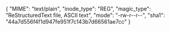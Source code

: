 {
  "MIME": "text/plain",
  "inode_type": "REG",
  "magic_type": "ReStructuredText file, ASCII text",
  "mode": "-rw-r--r--",
  "sha1": "44a7d556f4f1d947fe951f7c143b7d66561ae7cc"
}